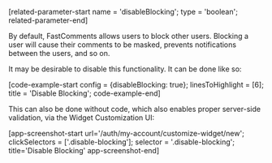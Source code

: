 [related-parameter-start name = 'disableBlocking'; type = 'boolean'; related-parameter-end]

By default, FastComments allows users to block other users. Blocking a user will cause their comments
to be masked, prevents notifications between the users, and so on.

It may be desirable to disable this functionality. It can be done like so:

[code-example-start config = {disableBlocking: true}; linesToHighlight = [6]; title = 'Disable Blocking'; code-example-end]

This can also be done without code, which also enables proper server-side validation, via the Widget Customization UI:

[app-screenshot-start url='/auth/my-account/customize-widget/new'; clickSelectors = ['.disable-blocking']; selector = '.disable-blocking'; title='Disable Blocking' app-screenshot-end]
